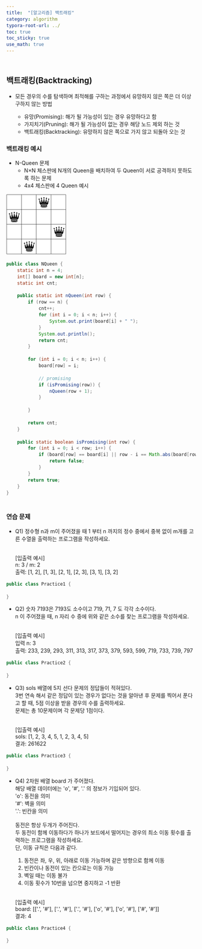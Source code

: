 ```yaml
---
title:  "[알고리즘] 백트래킹"
category: algorithm
typora-root-url: ../
toc: true
toc_sticky: true
use_math: true
---
```


## <br>백트래킹(Backtracking)

- 모든 경우의 수를 탐색하며 최적해를 구하는 과정에서 유망하지 않은 쪽은 더 이상 구하지 않는 방법

  - 유망(Promising): 해가 될 가능성이 있는 경우 유망하다고 함
  - 가지치기(Pruning): 해가 될 가능성이 없는 경우 해당 노드 제외 하는 것
  - 백트래킹(Backtracking): 유망하지 않은 쪽으로 가지 않고 되돌아 오는 것

  

 

### 백트래킹 예시

- N-Queen 문제 
  - N×N 체스판에 N개의 Queen을 배치하여 두 Queen이 서로 공격하지 못하도록 하는 문제
  - 4x4 체스판에 4 Queen 예시

![nq](/images/2023-12-04-algorithm-backtracking/nq.png)

```java
public class NQueen {
    static int n = 4;
    int[] board = new int[n];
    static int cnt;
    
    public static int nQueen(int row) {
        if (row == n) {
            cnt++;
            for (int i = 0; i < n; i++) {
                System.out.print(board[i] + " ");
            }
            System.out.println();
            return cnt;
        }
        
        for (int i = 0; i < n; i++) {
            board[row] = i;

            // promising
            if (isPromising(row)) {
                nQueen(row + 1);
            }

        }

        return cnt;
    }

    public static boolean isPromising(int row) {
        for (int i = 0; i < row; i++) {
            if (board[row] == board[i] || row - i == Math.abs(board[row] - board[i])) {
                return false;
            }
        }
        return true;
    }
}
```



### <br>연습 문제

- Q1) 정수형 n과 m이 주어졌을 때 1 부터 n 까지의 정수 중에서 중복 없이 m개를 고른 수열을 출력하는 프로그램을 작성하세요.

  <br>[입출력 예시]<br>
  n: 3 / m: 2<br>
  출력: [1, 2], [1, 3], [2, 1], [2, 3], [3, 1], [3, 2]

```java
public class Practice1 {
    
}
```

- Q2) 숫자 7193은 7193도 소수이고 719, 71, 7 도 각각 소수이다.<br>
  n 이 주어졌을 때, n 자리 수 중에 위와 같은 소수를 찾는 프로그램을 작성하세요.

  <br>[입출력 예시]<br>
  입력 n: 3<br>
  출력: 233, 239, 293, 311, 313, 317, 373, 379, 593, 599, 719, 733, 739, 797

```java
public class Practice2 {
    
}
```

- Q3) sols 배열에 5지 선다 문제의 정답들이 적혀있다.<br>
  3번 연속 해서 같은 정답이 있는 경우가 없다는 것을 알아낸 후 문제를 찍어서 푼다고 할 때, 5점 이상을 받을 경우의 수를 출력하세요.<br>
  문제는 총 10문제이며 각 문제당 1점이다.

  <br>[입출력 예시]<br>
  sols: [1, 2, 3, 4, 5, 1, 2, 3, 4, 5]<br>
  결과: 261622

```java
public class Practice3 {
    
}
```

- Q4) 2차원 배열 board 가 주어졌다.<br>해당 배열 데이터에는 'o', '#', '.' 의 정보가 기입되어 있다.<br>'o': 동전을 의미<br>'#': 벽을 의미<br>'.': 빈칸을 의미<br><br>동전은 항상 두개가 주어진다.<br>두 동전이 함께 이동하다가 하나가 보드에서 떨어지는 경우의 최소 이동 횟수를 출력하는 프로그램을 작성하세요.<br>단, 이동 규칙은 다음과 같다.
  1. 동전은 좌, 우, 위, 아래로 이동 가능하며 같은 방향으로 함께 이동
  2. 빈칸이나 동전이 있는 칸으로는 이동 가능
  3. 벽일 때는 이동 불가
  4. 이동 횟수가 10번을 넘으면 중지하고 -1 반환

  <br>[입출력 예시]<br>board: [['.', '#'], ['.', '#'], ['.', '#'], ['o', '#'], ['o', '#'], ['#', '#']]<br>결과: 4

```java
public class Practice4 {
    
}
```



